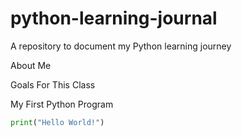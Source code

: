 # python-learning-journal
A repository to document my Python learning journey

About Me

Goals For This Class

My First Python Program


```python
print("Hello World!")
```

